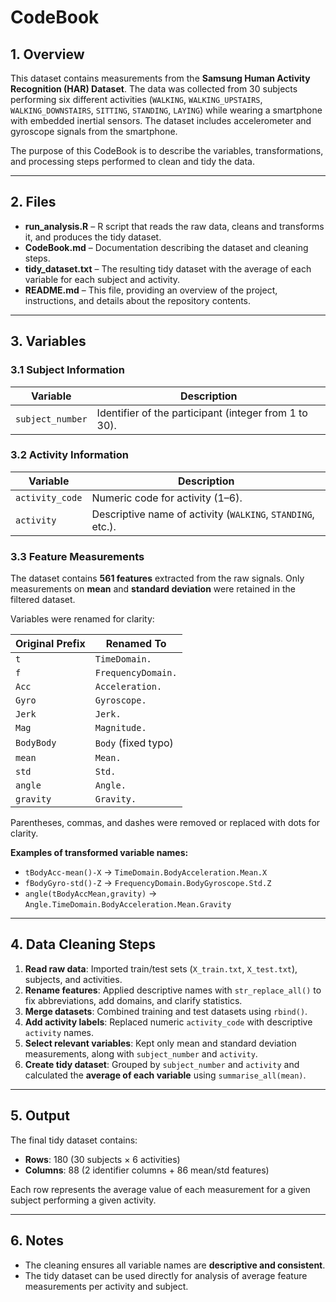 # CodeBook

## 1. Overview

This dataset contains measurements from the **Samsung Human Activity Recognition (HAR) Dataset**. The data was collected from 30 subjects performing six different activities (`WALKING`, `WALKING_UPSTAIRS`, `WALKING_DOWNSTAIRS`, `SITTING`, `STANDING`, `LAYING`) while wearing a smartphone with embedded inertial sensors. The dataset includes accelerometer and gyroscope signals from the smartphone.

The purpose of this CodeBook is to describe the variables, transformations, and processing steps performed to clean and tidy the data.

---

## 2. Files

- **run_analysis.R** – R script that reads the raw data, cleans and transforms it, and produces the tidy dataset.  
- **CodeBook.md** – Documentation describing the dataset and cleaning steps.  
- **tidy_dataset.txt** – The resulting tidy dataset with the average of each variable for each subject and activity.
- **README.md** – This file, providing an overview of the project, instructions, and details about the repository contents.

---

## 3. Variables

### 3.1 Subject Information

| Variable | Description |
|----------|-------------|
| `subject_number` | Identifier of the participant (integer from 1 to 30). |

### 3.2 Activity Information

| Variable | Description |
|----------|-------------|
| `activity_code` | Numeric code for activity (1–6). |
| `activity` | Descriptive name of activity (`WALKING`, `STANDING`, etc.). |

### 3.3 Feature Measurements

The dataset contains **561 features** extracted from the raw signals. Only measurements on **mean** and **standard deviation** were retained in the filtered dataset.  

Variables were renamed for clarity:

| Original Prefix | Renamed To |
|----------------|-----------|
| `t` | `TimeDomain.` |
| `f` | `FrequencyDomain.` |
| `Acc` | `Acceleration.` |
| `Gyro` | `Gyroscope.` |
| `Jerk` | `Jerk.` |
| `Mag` | `Magnitude.` |
| `BodyBody` | `Body` (fixed typo) |
| `mean` | `Mean.` |
| `std` | `Std.` |
| `angle` | `Angle.` |
| `gravity` | `Gravity.` |

Parentheses, commas, and dashes were removed or replaced with dots for clarity.

**Examples of transformed variable names:**

- `tBodyAcc-mean()-X` → `TimeDomain.BodyAcceleration.Mean.X`  
- `fBodyGyro-std()-Z` → `FrequencyDomain.BodyGyroscope.Std.Z`  
- `angle(tBodyAccMean,gravity)` → `Angle.TimeDomain.BodyAcceleration.Mean.Gravity`

---

## 4. Data Cleaning Steps

1. **Read raw data**: Imported train/test sets (`X_train.txt`, `X_test.txt`), subjects, and activities.  
2. **Rename features**: Applied descriptive names with `str_replace_all()` to fix abbreviations, add domains, and clarify statistics.  
3. **Merge datasets**: Combined training and test datasets using `rbind()`.  
4. **Add activity labels**: Replaced numeric `activity_code` with descriptive `activity` names.  
5. **Select relevant variables**: Kept only mean and standard deviation measurements, along with `subject_number` and `activity`.  
6. **Create tidy dataset**: Grouped by `subject_number` and `activity` and calculated the **average of each variable** using `summarise_all(mean)`.

---

## 5. Output

The final tidy dataset contains:

- **Rows**: 180 (30 subjects × 6 activities)  
- **Columns**: 88 (2 identifier columns + 86 mean/std features)  

Each row represents the average value of each measurement for a given subject performing a given activity.

---
 
## 6. Notes

- The cleaning ensures all variable names are **descriptive and consistent**.  
- The tidy dataset can be used directly for analysis of average feature measurements per activity and subject.
